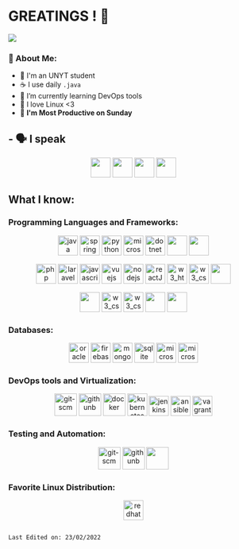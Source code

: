 <p align="center">

# GREATINGS ! 👋 
![](https://camo.githubusercontent.com/992babdffd8c74a1502de375fbdf7e4d54773242/68747470733a2f2f6d656469612e67697068792e636f6d2f6d656469612f53576f536b4e36447854737a71494b4571762f67697068792e676966)


### 🤵 About Me:
- 🏫 I'm an UNYT student
- ☕ I use daily ```.java```
- 🌱 I’m currently learning DevOps tools
- 🤖 I love Linux <3
- 📅 **I'm Most Productive on Sunday** 


## - 🗣️ I speak 

</p>

<p align="center">
<img src="https://emojipedia-us.s3.dualstack.us-west-1.amazonaws.com/thumbs/72/joypixels/291/flag-albania_1f1e6-1f1f1.png"  width="40" height="40"/>
<img src="https://emojipedia-us.s3.dualstack.us-west-1.amazonaws.com/thumbs/72/joypixels/291/flag-clipperton-island_1f1e8-1f1f5.png"  width="40" height="40"/>
<img src="https://emojipedia-us.s3.dualstack.us-west-1.amazonaws.com/thumbs/72/joypixels/291/flag-italy_1f1ee-1f1f9.png"  width="40" height="40"/>
<img src="https://emojipedia-us.s3.dualstack.us-west-1.amazonaws.com/thumbs/72/joypixels/291/flag-united-states_1f1fa-1f1f8.png"  width="40" height="40"/>

</p>


## What I know:


###  Programming Languages and Frameworks:
<p align="center">
<img src="https://www.vectorlogo.zone/logos/java/java-icon.svg" alt="java" width="40" height="40"/>
<img src="https://www.vectorlogo.zone/logos/springio/springio-icon.svg" alt="spring" width="40" height="40"/>
<img src="https://www.vectorlogo.zone/logos/python/python-icon.svg" alt="python" width="40" height="40"/>
<img src="https://www.vectorlogo.zone/logos/microsoft_vb/microsoft_vb-icon.svg" alt="microsoft_vb" width="40" height="40"/>
<img src="https://www.vectorlogo.zone/logos/dotnet/dotnet-icon.svg" alt="dotnet" width="40" height="40"/>
<img src="https://seeklogo.com/images/C/c-logo-43CE78FF9C-seeklogo.com.png"  width="40" height="40"/>
<img src="https://cdn.worldvectorlogo.com/logos/c--4.svg"  width="40" height="40"/>

</p>
<p align="center">
<img src="https://www.vectorlogo.zone/logos/php/php-icon.svg" alt="php" width="40" height="40"/>
<img src="https://www.vectorlogo.zone/logos/laravel/laravel-icon.svg" alt="laravel" width="40" height="40"/>
<img src="https://www.vectorlogo.zone/logos/javascript/javascript-icon.svg" alt="javascript" width="40" height="40"/>
<img src="https://www.vectorlogo.zone/logos/vuejs/vuejs-icon.svg" alt="vuejs" width="40" height="40"/>
<img src="https://www.vectorlogo.zone/logos/nodejs/nodejs-icon.svg" alt="nodejs" width="40" height="40"/>
<img src="https://www.vectorlogo.zone/logos/reactjs/reactjs-icon.svg" alt="reactJS" width="40" height="40"/>
<img src="https://www.vectorlogo.zone/logos/w3_html5/w3_html5-icon.svg" alt="w3_html5" width="40" height="40"/>
<img src="https://www.vectorlogo.zone/logos/w3_css/w3_css-icon.svg" alt="w3_css" width="40" height="40"/>
<img src="https://www.vectorlogo.zone/logos/angular/angular-icon.svg"  width="40" height="40"/>
</p>
<p align="center">
<img src="https://www.vectorlogo.zone/logos/dartlang/dartlang-icon.svg" width="40" height="40"/>
<img src="https://www.vectorlogo.zone/logos/flutterio/flutterio-icon.svg" alt="w3_css" width="40" height="40"/>
<img src="https://pbs.twimg.com/profile_images/1327348581372575744/6M3Ll1hq_400x400.jpg" alt="w3_css" width="40" height="40"/>
<img src="https://seeklogo.com/images/M/Mips-logo-2E08F51D41-seeklogo.com.gif"  width="40" height="40"/>
<img src="https://www.vectorlogo.zone/logos/js_webpack/js_webpack-icon.svg"  width="40" height="40"/>
</p>

###  Databases:
<p align="center">
<img src="https://www.vectorlogo.zone/logos/oracle/oracle-icon.svg" alt="oracle" width="40" height="40"/>
<img src="https://www.vectorlogo.zone/logos/firebase/firebase-icon.svg" alt="firebase" width="40" height="40"/>
<img src="https://www.vectorlogo.zone/logos/mongodb/mongodb-icon.svg" alt="mongodb" width="40" height="40"/>
<img src="https://www.vectorlogo.zone/logos/sqlite/sqlite-icon.svg" alt="sqlite" width="40" height="40"/>
<img src="https://www.vectorlogo.zone/logos/microsoft_azure/microsoft_azure-icon.svg" alt="microsoft_azure" width="40" height="40"/>
<img src="https://www.vectorlogo.zone/logos/postgresql/postgresql-icon.svg" alt="microsoft_azure" width="40" height="40"/>
</p>

###  DevOps tools and Virtualization:
<p align="center">
<img src="https://www.vectorlogo.zone/logos/git-scm/git-scm-icon.svg" alt="git-scm" width="45" height="45"/>
<img src="https://www.vectorlogo.zone/logos/github/github-icon.svg" alt="githunb" width="45" height="45"/>
<img src="https://www.vectorlogo.zone/logos/docker/docker-icon.svg" alt="docker" width="45" height="45"/>
<img src="https://www.vectorlogo.zone/logos/kubernetes/kubernetes-icon.svg" alt="kubernetes" width="40" height="45"/>
<img src="https://www.vectorlogo.zone/logos/jenkins/jenkins-icon.svg" alt="jenkins" width="40" height="40"/>
<img src="https://www.vectorlogo.zone/logos/ansible/ansible-icon.svg" alt="ansible" width="40" height="40"/>
<img src="https://www.vectorlogo.zone/logos/vagrantup/vagrantup-icon.svg" alt="vagrant" width="40" height="40"/>
</p>

###  Testing and Automation:
<p align="center">
<img src="https://seeklogo.com/images/S/selenium-logo-A1B53CEFB0-seeklogo.com.png" alt="git-scm" width="45" height="45"/>
<img src="https://logodix.com/logo/1978239.png" alt="githunb" width="45" height="45"/>
<img src="https://selectorshub.com/wp-content/uploads/2020/07/cropped-logo-512.png" width="45" height="45"/>
</p>

###  Favorite Linux Distribution:
<p align="center">
<img src="https://www.vectorlogo.zone/logos/redhat/redhat-icon.svg" alt="redhat" width="40" height="40"/>
</p>

```

Last Edited on: 23/02/2022
